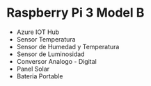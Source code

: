 # Raspberry Pi 3 Model B
- Azure IOT Hub
- Sensor Temperatura
- Sensor de Humedad y Temperatura
- Sensor de Luminosidad
- Conversor Analogo - Digital
- Panel Solar
- Bateria Portable